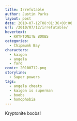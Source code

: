 ```yaml
---
title: Irrefutable
author: Justin Parks
layout: post
date: 2010-07-12T08:01:36+00:00
url: /2010/07/12/irrefutable/
hovertext:
  - KRYPTONITE BOOBS
categories:
  - Chipmunk Bay
characters:
  - kaigon
  - angela
  - ford
comic: 20100712.png
storyline:
  - Super powers
tags:
  - angela cheats
  - kaigon is superman
  - boobs
  - homophobia
---
```

Kryptonite boobs!